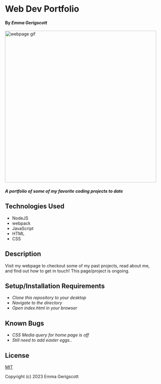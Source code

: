 # Web Dev Portfolio

#### By _**Emma Gerigscott**_

<img src="./src/assets/images/portfolio.gif" alt="webpage gif" width="500">

#### _A portfolio of some of my favorite coding projects to date_

## Technologies Used

* NodeJS
* webpack
* JavaScript
* HTML 
* CSS

## Description

Visit my webpage to checkout some of my past projects, read about me, and find out how to get in touch! This page/project is ongoing.

## Setup/Installation Requirements

* _Clone this repository to your desktop_
* _Navigate to the directory_
* _Open index.html in your browser_

## Known Bugs

* _CSS Media query for home page is off_
* _Still need to add easter eggs.._

## License

[MIT](https://opensource.org/licenses/MIT)

Copyright (c) 2023 Emma Gerigscott